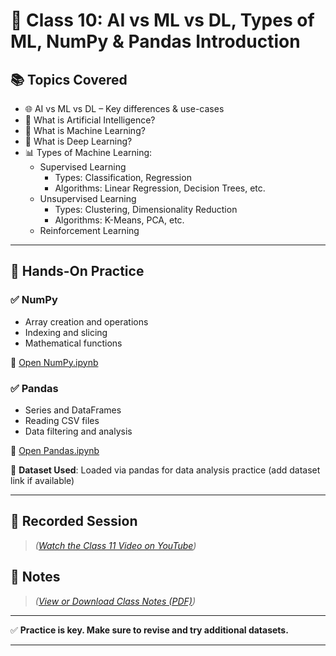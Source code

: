 # 🧠 Class 10: AI vs ML vs DL, Types of ML, NumPy & Pandas Introduction

## 📚 Topics Covered
- 🌐 AI vs ML vs DL – Key differences & use-cases
- 🤖 What is Artificial Intelligence?
- 🧮 What is Machine Learning?
- 🧠 What is Deep Learning?
- 📊 Types of Machine Learning:
  - Supervised Learning
    - Types: Classification, Regression
    - Algorithms: Linear Regression, Decision Trees, etc.
  - Unsupervised Learning
    - Types: Clustering, Dimensionality Reduction
    - Algorithms: K-Means, PCA, etc.
  - Reinforcement Learning

---

## 🧪 Hands-On Practice

### ✅ NumPy
- Array creation and operations
- Indexing and slicing
- Mathematical functions

🔗 [Open NumPy.ipynb](./NumPy.ipynb)

### ✅ Pandas
- Series and DataFrames
- Reading CSV files
- Data filtering and analysis

🔗 [Open Pandas.ipynb](./Pandas.ipynb)

📁 **Dataset Used**: Loaded via pandas for data analysis practice (add dataset link if available)

---

## 🎥 Recorded Session
> *([Watch the Class 11 Video on YouTube](https://youtu.be/7-IYbj5GrJo))*

## 📄 Notes
> *([View or Download Class Notes (PDF)](Day10.pdf/))*

---

✅ **Practice is key. Make sure to revise and try additional datasets.**

---


